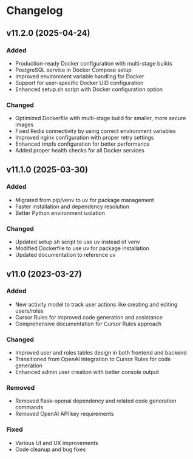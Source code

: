 # Changelog

## v11.2.0 (2025-04-24)

### Added
- Production-ready Docker configuration with multi-stage builds
- PostgreSQL service in Docker Compose setup
- Improved environment variable handling for Docker
- Support for user-specific Docker UID configuration
- Enhanced setup.sh script with Docker configuration option

### Changed
- Optimized Dockerfile with multi-stage build for smaller, more secure images
- Fixed Redis connectivity by using correct environment variables
- Improved nginx configuration with proper retry settings
- Enhanced tmpfs configuration for better performance
- Added proper health checks for all Docker services

## v11.1.0 (2025-03-30)

### Added
- Migrated from pip/venv to uv for package management
- Faster installation and dependency resolution
- Better Python environment isolation

### Changed
- Updated setup.sh script to use uv instead of venv
- Modified Dockerfile to use uv for package installation
- Updated documentation to reference uv

## v11.0 (2023-03-27)

### Added
- New activity model to track user actions like creating and editing users/roles
- Cursor Rules for improved code generation and assistance
- Comprehensive documentation for Cursor Rules approach

### Changed
- Improved user and roles tables design in both frontend and backend
- Transitioned from OpenAI integration to Cursor Rules for code generation
- Enhanced admin user creation with better console output

### Removed
- Removed flask-openai dependency and related code generation commands
- Removed OpenAI API key requirements

### Fixed
- Various UI and UX improvements
- Code cleanup and bug fixes 